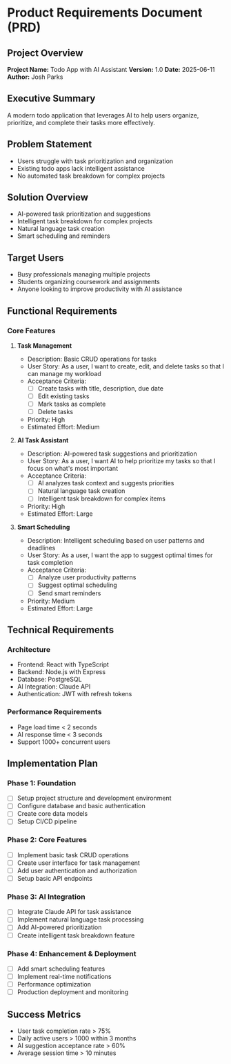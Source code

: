 # Product Requirements Document (PRD)

## Project Overview
**Project Name:** Todo App with AI Assistant
**Version:** 1.0
**Date:** 2025-06-11
**Author:** Josh Parks

## Executive Summary
A modern todo application that leverages AI to help users organize, prioritize, and complete their tasks more effectively.

## Problem Statement
- Users struggle with task prioritization and organization
- Existing todo apps lack intelligent assistance
- No automated task breakdown for complex projects

## Solution Overview
- AI-powered task prioritization and suggestions
- Intelligent task breakdown for complex projects
- Natural language task creation
- Smart scheduling and reminders

## Target Users
- Busy professionals managing multiple projects
- Students organizing coursework and assignments
- Anyone looking to improve productivity with AI assistance

## Functional Requirements

### Core Features
1. **Task Management**
   - Description: Basic CRUD operations for tasks
   - User Story: As a user, I want to create, edit, and delete tasks so that I can manage my workload
   - Acceptance Criteria: 
     - [ ] Create tasks with title, description, due date
     - [ ] Edit existing tasks
     - [ ] Mark tasks as complete
     - [ ] Delete tasks
   - Priority: High
   - Estimated Effort: Medium

2. **AI Task Assistant**
   - Description: AI-powered task suggestions and prioritization
   - User Story: As a user, I want AI to help prioritize my tasks so that I focus on what's most important
   - Acceptance Criteria:
     - [ ] AI analyzes task context and suggests priorities
     - [ ] Natural language task creation
     - [ ] Intelligent task breakdown for complex items
   - Priority: High
   - Estimated Effort: Large

3. **Smart Scheduling**
   - Description: Intelligent scheduling based on user patterns and deadlines
   - User Story: As a user, I want the app to suggest optimal times for task completion
   - Acceptance Criteria:
     - [ ] Analyze user productivity patterns
     - [ ] Suggest optimal scheduling
     - [ ] Send smart reminders
   - Priority: Medium
   - Estimated Effort: Large

## Technical Requirements

### Architecture
- Frontend: React with TypeScript
- Backend: Node.js with Express
- Database: PostgreSQL
- AI Integration: Claude API
- Authentication: JWT with refresh tokens

### Performance Requirements
- Page load time < 2 seconds
- AI response time < 3 seconds
- Support 1000+ concurrent users

## Implementation Plan

### Phase 1: Foundation
- [ ] Setup project structure and development environment
- [ ] Configure database and basic authentication
- [ ] Create core data models
- [ ] Setup CI/CD pipeline

### Phase 2: Core Features
- [ ] Implement basic task CRUD operations
- [ ] Create user interface for task management
- [ ] Add user authentication and authorization
- [ ] Setup basic API endpoints

### Phase 3: AI Integration
- [ ] Integrate Claude API for task assistance
- [ ] Implement natural language task processing
- [ ] Add AI-powered prioritization
- [ ] Create intelligent task breakdown feature

### Phase 4: Enhancement & Deployment
- [ ] Add smart scheduling features
- [ ] Implement real-time notifications
- [ ] Performance optimization
- [ ] Production deployment and monitoring

## Success Metrics
- User task completion rate > 75%
- Daily active users > 1000 within 3 months
- AI suggestion acceptance rate > 60%
- Average session time > 10 minutes

